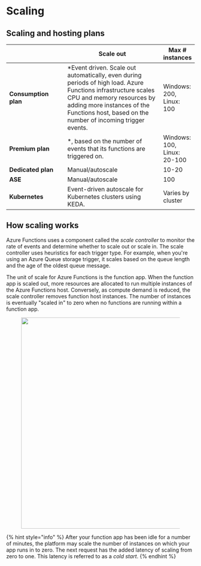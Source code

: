 # Scaling

## Scaling and hosting plans

<table><thead><tr><th width="193.33333333333331"></th><th width="406">Scale out</th><th>Max # instances</th></tr></thead><tbody><tr><td><strong>Consumption plan</strong></td><td>*Event driven. Scale out automatically, even during periods of high load. Azure Functions infrastructure scales CPU and memory resources by adding more instances of the Functions host, based on the number of incoming trigger events.</td><td>Windows: 200, Linux: 100</td></tr><tr><td><strong>Premium plan</strong></td><td>*, based on the number of events that its functions are triggered on.</td><td>Windows: 100, Linux: 20-100</td></tr><tr><td><strong>Dedicated plan</strong></td><td>Manual/autoscale</td><td>10-20</td></tr><tr><td><strong>ASE</strong></td><td>Manual/autoscale</td><td>100</td></tr><tr><td><strong>Kubernetes</strong></td><td>Event-driven autoscale for Kubernetes clusters using KEDA.</td><td>Varies by cluster</td></tr></tbody></table>

## How scaling works

Azure Functions uses a component called the _scale controller_ to monitor the rate of events and determine whether to scale out or scale in. The scale controller uses heuristics for each trigger type. For example, when you're using an Azure Queue storage trigger, it scales based on the queue length and the age of the oldest queue message.

The unit of scale for Azure Functions is the function app. When the function app is scaled out, more resources are allocated to run multiple instances of the Azure Functions host. Conversely, as compute demand is reduced, the scale controller removes function host instances. The number of instances is eventually "scaled in" to zero when no functions are running within a function app.

<figure><img src="https://learn.microsoft.com/en-gb/training/wwl-azure/explore-azure-functions/media/central-listener.png" alt="" width="563"><figcaption></figcaption></figure>

{% hint style="info" %}
After your function app has been idle for a number of minutes, the platform may scale the number of instances on which your app runs in to zero. The next request has the added latency of scaling from zero to one. This latency is referred to as a _cold start_.
{% endhint %}
